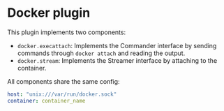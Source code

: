 # Docker plugin

This plugin implements two components:

- `docker.execattach`: Implements the Commander interface by sending commands through `docker attach` and reading the output.
- `docker.stream`: Implements the Streamer interface by attaching to the container.

All components share the same config:

```yaml
host: "unix:///var/run/docker.sock"
container: container_name
```
